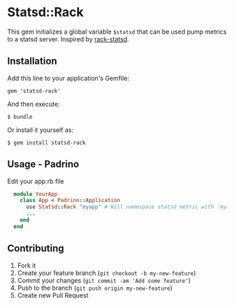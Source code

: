 # Statsd::Rack

This gem initializes a global variable `$statsd` that can be used pump metrics to a statsd server. Inspired by [rack-statsd](https://github.com/github/rack-statsd).

## Installation

Add this line to your application's Gemfile:

    gem 'statsd-rack'

And then execute:

    $ bundle

Or install it yourself as:

    $ gem install statsd-rack

## Usage - Padrino

Edit your app.rb file

```ruby
  module YourApp
    class App < Padrino::Application
      use Statsd::Rack "myapp" # Will namespace statsd metric with 'myapp'
      ...
    end
  end
```

## Contributing

1. Fork it
2. Create your feature branch (`git checkout -b my-new-feature`)
3. Commit your changes (`git commit -am 'Add some feature'`)
4. Push to the branch (`git push origin my-new-feature`)
5. Create new Pull Request

